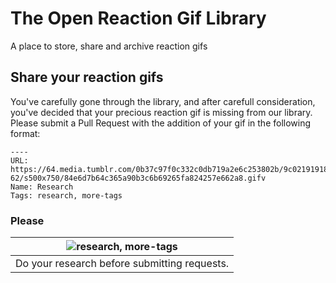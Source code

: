 # The Open Reaction Gif Library
A place to store, share and archive reaction gifs

## Share your reaction gifs
You've carefully gone through the library, and after carefull consideration, you've decided that your precious reaction gif is missing from our library. Please submit a Pull Request with the addition of your gif in the following format:
```
----
URL: https://64.media.tumblr.com/0b37c97f0c332c0db719a2e6c253802b/9c02191918019e5b-62/s500x750/84e6d7b64c365a90b3c6b69265fa824257e662a8.gifv
Name: Research
Tags: research, more-tags
```
### Please
| ![research, more-tags](https://64.media.tumblr.com/0b37c97f0c332c0db719a2e6c253802b/9c02191918019e5b-62/s500x750/84e6d7b64c365a90b3c6b69265fa824257e662a8.gifv) |
| ------------- |
| Do your research before submitting requests. |

